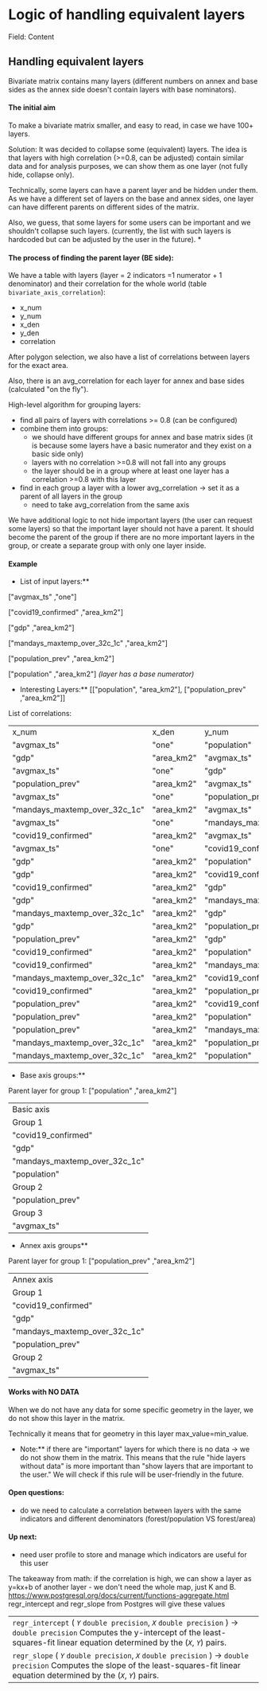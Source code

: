 # Logic of handling equivalent layers

Field: Content

## Handling equivalent layers

Bivariate matrix contains many layers (different numbers on annex and base sides as the annex side doesn't contain layers with base nominators).

#### **The initial aim** 

To make a bivariate matrix smaller, and easy to read, in case we have 100+ layers. 

Solution: It was decided to collapse some (equivalent) layers. The idea is that layers with high correlation (>=0.8, can be adjusted) contain similar data and for analysis purposes, we can show them as one layer (not fully hide, collapse only).

Technically, some layers can have a parent layer and be hidden under them. As we have a different set of layers on the base and annex sides, one layer can have different parents on different sides of the matrix.

Also, we guess, that some layers for some users can be important and we shouldn't collapse such layers. (currently, the list with such layers is hardcoded but can be adjusted by the user in the future).
* 

#### **The process of finding the parent layer (BE side):**

We have a table with layers (layer = 2 indicators =1 numerator + 1 denominator) and their correlation for the whole world (table `bivariate_axis_correlation`):
* x_num
* y_num
* x_den
* y_den
* correlation

After polygon selection, we also have a list of correlations between layers for the exact area. 

Also, there is an avg_correlation for each layer for annex and base sides (calculated "on the fly").

High-level algorithm for grouping layers:
* find all pairs of layers with correlations >= 0.8 (can be configured)
* combine them into groups:
  * we should have different groups for annex and base matrix sides (it is because some layers have a basic numerator and they exist on a basic side only)
  * layers with no correlation >=0.8 will not fall into any groups
  * the layer should be in a group where at least one layer has a correlation >=0.8 with this layer
* find in each group a layer with a lower avg_correlation → set it as a parent of all layers in the group
  * need to take avg_correlation from the same axis

We have additional logic to not hide important layers (the user can request some layers) so that the important layer should not have a parent. It should become the parent of the group if there are no more important layers in the group, or create a separate group with only one layer inside.

#### **Example**
* List of input layers:**

\["avgmax_ts" ,"one"\]

\["covid19_confirmed" ,"area_km2"\]

\["gdp" ,"area_km2"\]

\["mandays_maxtemp_over_32c_1c" ,"area_km2"\]

\["population_prev" ,"area_km2"\]

\["population" ,"area_km2"\] *(layer has a base numerator)*
* Interesting Layers:** \[\["population", "area_km2"\], \["population_prev" ,"area_km2"\]\]

List of correlations:

|     |     |     |     |     |
| --- | --- | --- | --- | --- |
| x_num | x_den | y_num | y_den | correlation |
| "avgmax_ts" | "one" | "population" | "area_km2" | 0.5659504016 |
| "gdp" | "area_km2" | "avgmax_ts" | "one" | 0.5680131412 |
| "avgmax_ts" | "one" | "gdp" | "area_km2" | 0.5680131412 |
| "population_prev" | "area_km2" | "avgmax_ts" | "one" | 0.5659351894 |
| "avgmax_ts" | "one" | "population_prev" | "area_km2" | 0.5659351894 |
| "mandays_maxtemp_over_32c_1c" | "area_km2" | "avgmax_ts" | "one" | 0.5583243285 |
| "avgmax_ts" | "one" | "mandays_maxtemp_over_32c_1c" | "area_km2" | 0.5583243285 |
| "covid19_confirmed" | "area_km2" | "avgmax_ts" | "one" | 0.5659468068 |
| "avgmax_ts" | "one" | "covid19_confirmed" | "area_km2" | 0.5659468068 |
| "gdp" | "area_km2" | "population" | "area_km2" | 0.999995785 |
| "gdp" | "area_km2" | "covid19_confirmed" | "area_km2" | 0.9999955442 |
| "covid19_confirmed" | "area_km2" | "gdp" | "area_km2" | 0.9999955442 |
| "gdp" | "area_km2" | "mandays_maxtemp_over_32c_1c" | "area_km2" | 0.9958112299 |
| "mandays_maxtemp_over_32c_1c" | "area_km2" | "gdp" | "area_km2" | 0.9958112299 |
| "gdp" | "area_km2" | "population_prev" | "area_km2" | 0.9999957192 |
| "population_prev" | "area_km2" | "gdp" | "area_km2" | 0.9999957192 |
| "covid19_confirmed" | "area_km2" | "population" | "area_km2" | 0.999999665 |
| "covid19_confirmed" | "area_km2" | "mandays_maxtemp_over_32c_1c" | "area_km2" | 0.9958323165 |
| "mandays_maxtemp_over_32c_1c" | "area_km2" | "covid19_confirmed" | "area_km2" | 0.9958323165 |
| "covid19_confirmed" | "area_km2" | "population_prev" | "area_km2" | 0.9999996616 |
| "population_prev" | "area_km2" | "covid19_confirmed" | "area_km2" | 0.9999996616 |
| "population_prev" | "area_km2" | "population" | "area_km2" | 0.9999999671 |
| "population_prev" | "area_km2" | "mandays_maxtemp_over_32c_1c" | "area_km2" | 0.9958347647 |
| "mandays_maxtemp_over_32c_1c" | "area_km2" | "population_prev" | "area_km2" | 0.9958347647 |
| "mandays_maxtemp_over_32c_1c" | "area_km2" | "population" | "area_km2" | 0.9958354739 |
* Base axis groups:**

Parent layer for group 1: \["population" ,"area_km2"\]

|     |
| --- |
| Basic axis |
| Group 1 | avg_corr (base axis) | is_interesting |
| "covid19_confirmed" | "area_km2" | 0.4041426712 |  |
| "gdp" | "area_km2" | 0.4009065158 |  |
| "mandays_maxtemp_over_32c_1c" | "area_km2" | 0.4007926055 |  |
| "population" | "area_km2" | 0.408212714 | yes |
| Group 2 | avg_corr (base axis) | is_interesting |
| "population_prev" | "area_km2" | 0.4020669498 | yes |
| Group 3 | avg_corr (base axis) | is_interesting |
| "avgmax_ts" | "one" | 0.4182900054 |  |
* Annex axis groups**

Parent layer for group 1:  \["population_prev" ,"area_km2"\]

|     |
| --- |
| Annex axis |
| Group 1 | avg_corr (annex axis) | is_interesting |
| "covid19_confirmed" | "area_km2" | 0.4192068651 |  |
| "gdp" | "area_km2" | 0.4133671242 |  |
| "mandays_maxtemp_over_32c_1c" | "area_km2" | 0.4157415767 |  |
| "population_prev" | "area_km2" | 0.4173316022 | yes |
| Group 2 | avg_corr (annex axis) | is_interesting |
| "avgmax_ts" | "one" | 0.3995569464 |  |

#### **Works with NO DATA**

When we do not have any data for some specific geometry in the layer, we do not show this layer in the matrix. 

Technically it means that for geometry in this layer max_value=min_value.
* Note:** if there are "important" layers for which there is no data → we do not show them in the matrix. This means that the rule "hide layers without data" is more important than "show layers that are important to the user." We will check if this rule will be user-friendly in the future.

#### **Open questions:**
* do we need to calculate a correlation between layers with the same indicators and different denominators (forest/population VS forest/area) 

#### **Up next:**
* need user profile to store and manage which indicators are useful for this user

The takeaway from math: if the correlation is high, we can show a layer as y=kx+b of another layer - we don't need the whole map, just K and B.  <https://www.postgresql.org/docs/current/functions-aggregate.html>  \
regr_intercept and regr_slope from Postgres will give these values

|     |
| --- |
| `regr_intercept` ( *`Y`* `double precision`, *`X`* `double precision` ) → `double precision` Computes the y-intercept of the least-squares-fit linear equation determined by the (*`X`*, *`Y`*) pairs. |
| `regr_slope` ( *`Y`* `double precision`, *`X`* `double precision` ) → `double precision` Computes the slope of the least-squares-fit linear equation determined by the (*`X`*, *`Y`*) pairs. |

